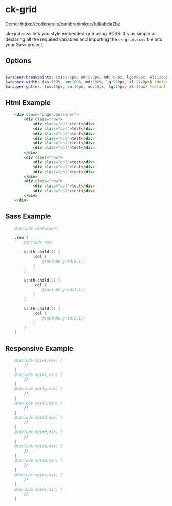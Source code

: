 # ck-grid

Demo: <https://codepen.io/canibrahimkoc/full/abdaZbz>

ck-grid.scss lets you style embedded grid using SCSS. It's as simple as declaring all the required variables and importing the `ck-grid.scss` file into your Sass project.

## Options

```scss

$wrapper-breakpoints: (xs:576px, sm:576px, md:768px, lg:992px, xl:1200px) !default;
$wrapper-width: (xs:100%, sm:100%, md:100%, lg:960px, xl:1140px) !default;
$wrapper-gutter: (xs:10px, sm:10px, md:10px, lg:15px, xl:15px) !default;

```

## Html Example

```html
    <div class="page-container">
        <div class="row">
            <div class="col">test</div>
            <div class="col">test</div>
            <div class="col">test</div>
            <div class="col">test</div>
            <div class="col">test</div>
            <div class="col">test</div>
        </div>
        <div class="row">
            <div class="col">test</div>
            <div class="col">test</div>
            <div class="col">test</div>
        </div>
        <div class="row">
            <div class="col">test</div>
            <div class="col">test</div>
        </div>
    </div>
```

## Sass Example

```S
    @include container;
    
    .row {
        @include row;

        &:nth-child(1) {
            .col {
                @include grid(6,1);
            }
        }

        &:nth-child(2) {
            .col {
                @include grid(3,1);
            }
        }

        &:nth-child(3) {
            .col {
                @include grid(2,1);
            }
        }
    }
```



## Responsive Example

```S
    @include mq(xl,max) {
        //
    }
    @include mq(xl,min) {
        //
    }
    @include mq(lg,max) {
        //
    }
    @include mq(lg,min) {
        //
    }
    @include mq(md,max) {
        //
    }
    @include mq(md,min) {
        //
    }
    @include mq(sm,max) {
        //
    }
    @include mq(sm,min) {
        //
    }
    @include mq(xs,max) {
        //
    }
    @include mq(xs,min) {
        //
    }
```
